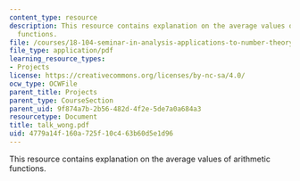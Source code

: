 ```yaml
---
content_type: resource
description: This resource contains explanation on the average values of arithmetic
  functions.
file: /courses/18-104-seminar-in-analysis-applications-to-number-theory-fall-2006/4779a14f160a725f10c463b60d5e1d96_talk_wong.pdf
file_type: application/pdf
learning_resource_types:
- Projects
license: https://creativecommons.org/licenses/by-nc-sa/4.0/
ocw_type: OCWFile
parent_title: Projects
parent_type: CourseSection
parent_uid: 9f874a7b-2b56-482d-4f2e-5de7a0a684a3
resourcetype: Document
title: talk_wong.pdf
uid: 4779a14f-160a-725f-10c4-63b60d5e1d96
---
```

This resource contains explanation on the average values of arithmetic functions.